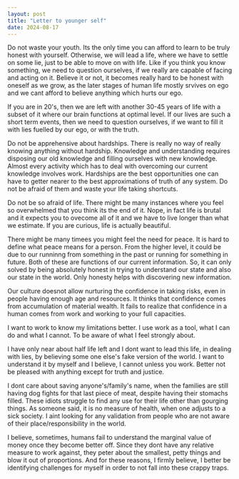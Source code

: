```yaml
---
layout: post
title: "Letter to younger self"
date: 2024-08-17
---
```


Do not waste your youth. Its the only time you can afford to learn to be truly honest with yourself. Otherwise, we will lead a life, where we have to settle on some lie, just to be able to move on with life. Like if you think you know something, we need to question ourselves, if we really are capable of facing and acting on it. Believe it or not, it becomes really hard to be honest with oneself as we grow, as the later stages of human life mostly srvives on ego and we cant afford to believe anything which hurts our ego.

If you are in 20's, then we are left with another 30-45 years of life with a subset of it where our brain functions at optimal level. If our lives are such a short term events, then we need to question ourselves, if we want to fill it with lies fuelled by our ego, or with the truth.

Do not be apprehensive about hardships. There is really no way of really knowing anything without hardship. Knowledge and understanding requires disposing our old knowledge and filling ourselves with new knowledge. Almost every activity which has to deal with overcoming our current knowledge involves work. Hardships are the best opportunities one can have to getter nearer to the best approximations of truth of any system. Do not be afraid of them and waste your life taking shortcuts.

Do not be so afraid of life. There might be many instances where you feel so overwhelmed that you think its the end of it. Nope, in fact life is brutal and it expects you to ovecome all of it and we have to live longer than what we estimate. If you are curious, life is actually beautiful.


There might be many timees you might feel the need for peace. It is hard to define what peace means for a person. From the higher level, it could be due to our runninng from something in the past or running for something in future. Both of these are functions of our current information. So, it can only solved by being absolutely honest in trying to understand our state and also our state in the world. Only honesty helps with discovering new information.

Our culture doesnot allow nurturing the confidence in taking risks, even in people having enough age and resources. It thinks that confidence comes from accumulation of material wealth. It fails to realize that confidence in a human comes from work and working to your full capacities.

I want to work to know my limitations better. I use work as a tool, what I can do and what I cannot. To be aware of what I feel strongly about. 

I have only near about half life left and I dont want to lead this life, in dealing with lies, by believing some one else's fake version of the world. I want to understand it by myself and I believe, I cannot unless you work. Better not be pleased with anything except for truth and justice.

I dont care about saving anyone's/family's name, when the families are still having dog fights for that last piece of meat, despite having their stomachs filled. These idiots struggle to find any use for their life other than gourging things. As someone said, it is no measure of health, when one adjusts to a sick society. I aint looking for any validation from people who are not aware of their place/responsibility in the world.

I believe, sometimes, humans fail to understand the marginal value of money once they become better off. Since they dont have any relative measure to work against, they peter about the smallest, petty things and blow it out of proportions. And for these reasons, I firmly believe, I better be identifying challenges for myself in order to not fall into these crappy traps.





